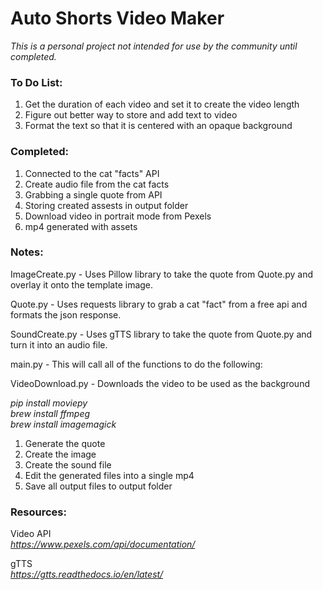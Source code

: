 # Auto Shorts Video Maker 
<em>This is a personal project not intended for use by the community until completed. </em>

### To Do List:
1. Get the duration of each video and set it to create the video length
2. Figure out better way to store and add text to video
3. Format the text so that it is centered with an opaque background

### Completed:

1. Connected to the cat "facts" API
2. Create audio file from the cat facts
3. Grabbing a single quote from API
4. Storing created assests in output folder
5. Download video in portrait mode from Pexels
6. mp4 generated with assets

### Notes: 

ImageCreate.py - Uses Pillow library to take the quote from Quote.py and overlay it onto the template image.

Quote.py - Uses requests library to grab a cat "fact" from a free api and formats the json response.

SoundCreate.py - Uses gTTS library to take the quote from Quote.py and turn it into an audio file.

main.py - This will call all of the functions to do the following: 

VideoDownload.py - Downloads the video to be used as the background

<em>pip install moviepy</em>\
<em>brew install ffmpeg</em>\
<em>brew install imagemagick</em>


1. Generate the quote
2. Create the image
3. Create the sound file
4. Edit the generated files into a single mp4
5. Save all output files to output folder

### Resources:

Video API \
<em>https://www.pexels.com/api/documentation/</em> 

gTTS \
<em>https://gtts.readthedocs.io/en/latest/</em>












